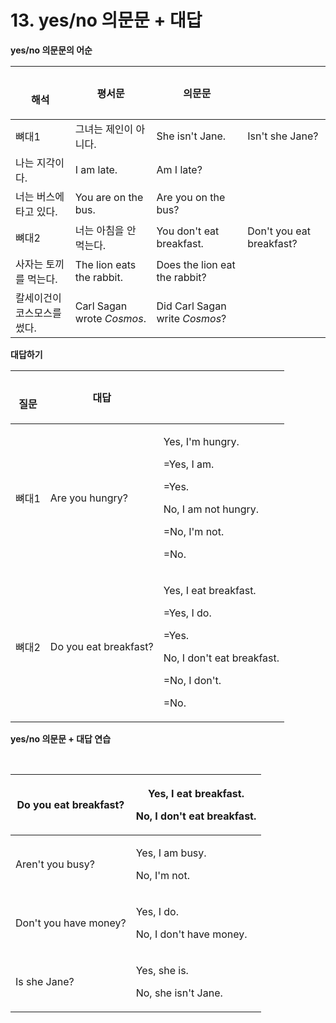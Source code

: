 # 13. yes/no 의문문 + 대답

**yes/no 의문문의 어순**

| <p><br>해석</p>   | 평서문                        | 의문문                            |                          |
| --------------- | -------------------------- | ------------------------------ | ------------------------ |
| 뼈대1             | 그녀는 제인이 아니다.               | She isn't Jane.                | Isn't she Jane?          |
| 나는 지각이다.        | I am late.                 | Am I late?                     |                          |
| 너는 버스에 타고 있다.   | You are on the bus.        | Are you on the bus?            |                          |
| 뼈대2             | 너는 아침을 안 먹는다.              | You don't eat breakfast.       | Don't you eat breakfast? |
| 사자는 토끼를 먹는다.    | The lion eats the rabbit.  | Does the lion eat the rabbit?  |                          |
| 칼세이건이 코스모스를 썼다. | Carl Sagan wrote _Cosmos_. | Did Carl Sagan write _Cosmos_? |                          |

**대답하기**

| <p><br>질문</p> | 대답                    |                                                                                                                            |
| ------------- | --------------------- | -------------------------------------------------------------------------------------------------------------------------- |
| 뼈대1           | Are you hungry?       | <p>Yes, I'm hungry.</p><p>=Yes, I am.</p><p>=Yes.</p><p>No, I am not hungry.</p><p>=No, I'm not.</p><p>=No.</p>            |
| 뼈대2           | Do you eat breakfast? | <p>Yes, I eat breakfast.</p><p>=Yes, I do.</p><p>=Yes.</p><p>No, I don't eat breakfast.</p><p>=No, I don't.</p><p>=No.</p> |

**yes/no 의문문 + 대답 연습**

**​**

| Do you eat breakfast? | <p>Yes, I eat breakfast.</p><p>No, I don't eat breakfast.</p> |
| --------------------- | ------------------------------------------------------------- |
| Aren't you busy?      | <p>Yes, I am busy.</p><p>No, I'm not.</p>                     |
| Don't you have money? | <p>Yes, I do.</p><p>No, I don't have money.</p>               |
| Is she Jane?          | <p>Yes, she is.</p><p>No, she isn't Jane.</p>                 |
